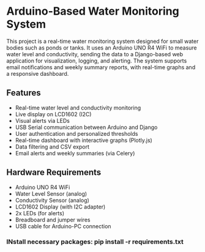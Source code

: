 # Arduino-Based Water Monitoring System
This project is a real-time water monitoring system designed for small water bodies such as ponds or tanks. It uses an Arduino UNO R4 WiFi to measure water level and conductivity, sending the data to a Django-based web application for visualization, logging, and alerting. The system supports email notifications and weekly summary reports, with real-time graphs and a responsive dashboard.

## Features
- Real-time water level and conductivity monitoring
- Live display on LCD1602 (I2C)
- Visual alerts via LEDs
- USB Serial communication between Arduino and Django
- User authentication and personalized thresholds
- Real-time dashboard with interactive graphs (Plotly.js)
- Data filtering and CSV export
- Email alerts and weekly summaries (via Celery)

## Hardware Requirements
- Arduino UNO R4 WiFi
- Water Level Sensor (analog)
- Conductivity Sensor (analog)
- LCD1602 Display (with I2C adapter)
- 2x LEDs (for alerts)
- Breadboard and jumper wires
- USB cable for Arduino-PC connection

### INstall necessary packages: pip install -r requirements.txt 